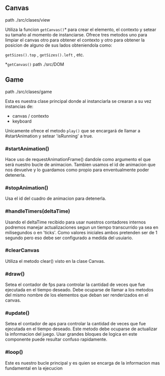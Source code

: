 ## Canvas

path ./src/clases/view

Utiliza la funcion `getCanvas()`\* para crear el elemento, el contexto y setear su tamaño al momento de instanciarse.
Ofrece tres metodos uno para limpiar el canvas otro para obtener el contexto y otro para obtener la posicion de alguno de sus lados obteniendola como:

`getSizes().top` , `getSizes().left` , etc.

\*`getCanvas()` path ./src/DOM

## Game

path ./src/clases/game

Esta es nuestra clase principal donde al instanciarla se crearan a su vez instancias de:

- canvas / contexto
- keyboard

Unicamente ofrece el metodo `play()` que se encargará de llamar a #startAnimation y setear 'isRunning' a true.

### #startAnimation()

Hace uso de requestAnimationFrame() dandole como argumento el que será nuestro bucle de animacion. Tambien usamos el id de animacion que nos devuelve y lo guardamos como propio para enventualmente poder detenerla.

### #stopAnimation()

Usa el id del cuadro de animacion para detenerla.

### #handleTimers(deltaTime)

Usando el deltaTime recibido para usar nuestros contadores internos podremos manejar actualizaciones segun un tiempo transcurrido ya sea en milisegundos o en 'ticks'. Como valores iniciales ambos pretenden ser de 1 segundo pero eso debe ser configurado a medida del usuiario.

### #clearCanvas

Utiliza el metodo clear() visto en la clase Canvas.

### #draw()

Setea el contador de fps para controlar la cantidad de veces que fue ejecutada en el tiempo deseado.
Debe ocuparse de llamar a los metodos del mismo nombre de los elementos que deban ser renderizados en el canvas.

### #update()

Setea el contador de aps para controlar la cantidad de veces que fue ejecutada en el tiempo deseado.
Este metodo debe ocuparse de actualizar la informacion del juego. Usar grandes bloques de logica en este componente puede resultar confuso rapidamente.

### #loop()

Este es nuestro bucle principal y es quien se encarga de la informacion mas fundamental en la ejecucion
